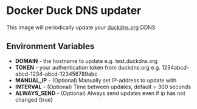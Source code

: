 # Docker Duck DNS updater
This image will periodically update your [duckdns.org](https://www.duckdns.org/) DDNS

## Environment Variables
 * **DOMAIN** - the hostname to update  e.g.  test.duckdns.org
 * **TOKEN** - your authentication token from duckdns.org e.g. 1234abcd-abcd-1234-abcd-123456789abc
 * **MANUAL_IP** - (Optional) Manually set IP-address to update with
 * **INTERVAL** - (Optional) Time between updates, default = 300 seconds
 * **ALWAYS_SEND** - (Optional) Always send updates even if ip has not changed (true)
